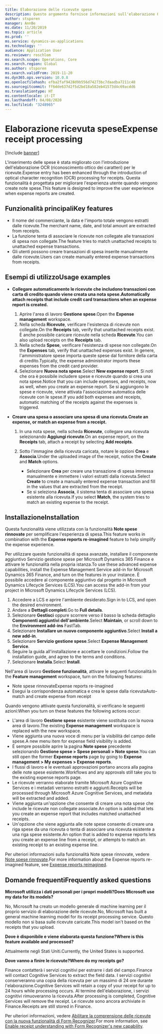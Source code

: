 ```yaml
---
title: Elaborazione delle ricevute spese
description: Questo argomento fornisce informazioni sull'elaborazione OCR (riconoscimento ottico dei caratteri) per le ricevute. Questa funzionalità è progettata per migliorare l'esperienza utente quando vengono create note spese in Microsoft Dynamics 365 Finance.
author: stsporen
manager: AnnBe
ms.date: 11/20/2019
ms.topic: article
ms.prod: ''
ms.service: dynamics-ax-applications
ms.technology: ''
audience: Application User
ms.reviewer: roschlom
ms.search.scope: Operations, Core
ms.search.region: Global
ms.author: stsporen
ms.search.validFrom: 2019-11-20
ms.dyn365.ops.version: 10.0.8
ms.openlocfilehash: efba2faf9428d9b556d74273bc7daadba7211c48
ms.sourcegitcommit: ff6dde637d2f5d2bd18a582eb41573d4c69acdd6
ms.translationtype: HT
ms.contentlocale: it-IT
ms.lasthandoff: 04/08/2020
ms.locfileid: "3248965"
---
```

# <a name="expense-receipt-processing"></a><span data-ttu-id="907c8-104">Elaborazione ricevuta spese</span><span class="sxs-lookup"><span data-stu-id="907c8-104">Expense receipt processing</span></span>

[!include [banner](../includes/banner.md)]

<span data-ttu-id="907c8-105">L'inserimento delle spese è stata migliorato con l'introduzione dell'elaborazione OCR (riconoscimento ottico dei caratteri) per le ricevute.</span><span class="sxs-lookup"><span data-stu-id="907c8-105">Expense entry has been enhanced through the introduction of optical character recognition (OCR) processing for receipts.</span></span> <span data-ttu-id="907c8-106">Questa funzionalità è progettata per migliorare l'esperienza utente quando vengono create note spese.</span><span class="sxs-lookup"><span data-stu-id="907c8-106">This feature is designed to improve the user experience when expense reports are created.</span></span>

## <a name="key-features"></a><span data-ttu-id="907c8-107">Funzionalità principali</span><span class="sxs-lookup"><span data-stu-id="907c8-107">Key features</span></span>

- <span data-ttu-id="907c8-108">Il nome del commerciante, la data e l'importo totale vengono estratti dalle ricevute.</span><span class="sxs-lookup"><span data-stu-id="907c8-108">The merchant name, date, and total amount are extracted from receipts.</span></span>
- <span data-ttu-id="907c8-109">La funzione tenta di associare le ricevute non collegate alle transazioni di spesa non collegate.</span><span class="sxs-lookup"><span data-stu-id="907c8-109">The feature tries to match unattached receipts to unattached expense transactions.</span></span>
- <span data-ttu-id="907c8-110">Gli utenti possono creare transazioni di spesa inserite manualmente dalle ricevute.</span><span class="sxs-lookup"><span data-stu-id="907c8-110">Users can create manually entered expense transactions from receipts.</span></span>

## <a name="usage-examples"></a><span data-ttu-id="907c8-111">Esempi di utilizzo</span><span class="sxs-lookup"><span data-stu-id="907c8-111">Usage examples</span></span>

- <span data-ttu-id="907c8-112">**Collegare automaticamente le ricevute che includono transazioni con carta di credito quando viene creata una nota spese.**</span><span class="sxs-lookup"><span data-stu-id="907c8-112">**Automatically attach receipts that include credit card transactions when an expense report is created.**</span></span>

    1. <span data-ttu-id="907c8-113">Aprire l'area di lavoro **Gestione spese**.</span><span class="sxs-lookup"><span data-stu-id="907c8-113">Open the **Expense management** workspace.</span></span>
    2. <span data-ttu-id="907c8-114">Nella scheda **Ricevute**, verificare l'esistenza di ricevute non collegate.</span><span class="sxs-lookup"><span data-stu-id="907c8-114">On the **Receipts** tab, verify that unattached receipts exist.</span></span> <span data-ttu-id="907c8-115">È anche possibile caricare ricevute nella scheda **Ricevute**.</span><span class="sxs-lookup"><span data-stu-id="907c8-115">You can also upload receipts on the **Receipts** tab.</span></span>
    3. <span data-ttu-id="907c8-116">Nella scheda **Spese**, verificare l'esistenza di spese non collegate.</span><span class="sxs-lookup"><span data-stu-id="907c8-116">On the **Expenses** tab, verify that unattached expenses exist.</span></span> <span data-ttu-id="907c8-117">In genere, l'amministratore spese importa queste spese dal fornitore della carta di credito.</span><span class="sxs-lookup"><span data-stu-id="907c8-117">Typically, the expense administrator imports these expenses from the credit card provider.</span></span>
    4. <span data-ttu-id="907c8-118">Selezionare **Nuova nota spese**.</span><span class="sxs-lookup"><span data-stu-id="907c8-118">Select **New expense report**.</span></span> <span data-ttu-id="907c8-119">Si noti che ora è possibile includere spese e ricevute quando si crea una nota spese.</span><span class="sxs-lookup"><span data-stu-id="907c8-119">Notice that you can include expenses, and receipts, now as well, when you create an expense report.</span></span> <span data-ttu-id="907c8-120">Se si aggiungono le spese e ricevute, viene attivata l'associazione automatica delle ricevute con le spese.</span><span class="sxs-lookup"><span data-stu-id="907c8-120">If you add both expenses and receipts, automatic matching of the receipts against the expenses is triggered.</span></span>

- <span data-ttu-id="907c8-121">**Creare una spesa o associare una spesa di una ricevuta.**</span><span class="sxs-lookup"><span data-stu-id="907c8-121">**Create an expense, or match an expense from a receipt.**</span></span>

    1. <span data-ttu-id="907c8-122">In una nota spese, nella scheda **Ricevute**, collegare una ricevuta selezionando **Aggiungi ricevute**.</span><span class="sxs-lookup"><span data-stu-id="907c8-122">On an expense report, on the **Receipts** tab, attach a receipt by selecting **Add receipts**.</span></span>
    2. <span data-ttu-id="907c8-123">Sotto l'immagine della ricevuta caricata, notare le opzioni **Crea** e **Associa**.</span><span class="sxs-lookup"><span data-stu-id="907c8-123">Under the uploaded image of the receipt, notice the **Create** and **Match** options.</span></span>

        - <span data-ttu-id="907c8-124">Selezionare **Crea** per creare una transazione di spesa immessa manualmente e immettere i valori estratti dalla ricevuta.</span><span class="sxs-lookup"><span data-stu-id="907c8-124">Select **Create** to create a manually entered expense transaction and fill in the values that are extracted from the receipt.</span></span>
        - <span data-ttu-id="907c8-125">Se si seleziona **Associa**, il sistema tenta di associare una spesa esistente alla ricevuta.</span><span class="sxs-lookup"><span data-stu-id="907c8-125">If you select **Match**, the system tries to match an existing expense to the receipt.</span></span>

## <a name="installation"></a><span data-ttu-id="907c8-126">Installazione</span><span class="sxs-lookup"><span data-stu-id="907c8-126">Installation</span></span>

<span data-ttu-id="907c8-127">Questa funzionalità viene utilizzata con la funzionalità **Note spese rinnovate** per semplificare l'esperienza di spesa.</span><span class="sxs-lookup"><span data-stu-id="907c8-127">This feature works in combination with the **Expense reports re-imagined** feature to help simplify the expense experience.</span></span>

<span data-ttu-id="907c8-128">Per utilizzare queste funzionalità di spesa avanzate, installare il componente aggiuntivo Servizio gestione spese per Microsoft Dynamics 365 Finance e attivare le funzionalità nella propria istanza.</span><span class="sxs-lookup"><span data-stu-id="907c8-128">To use these advanced expense capabilities, install the Expense Management Service add-in for Microsoft Dynamics 365 Finance, and turn on the features in your instance.</span></span> <span data-ttu-id="907c8-129">È possibile accedere al componente aggiuntivo dal progetto in Microsoft Dynamics Lifecycle Services (LCS).</span><span class="sxs-lookup"><span data-stu-id="907c8-129">You can access the add-in from your project in Microsoft Dynamics Lifecycle Services (LCS).</span></span>

1. <span data-ttu-id="907c8-130">Accedere a LCS e aprire l'ambiente desiderato.</span><span class="sxs-lookup"><span data-stu-id="907c8-130">Sign in to LCS, and open the desired environment.</span></span>
2. <span data-ttu-id="907c8-131">Andare a **Dettagli completi**.</span><span class="sxs-lookup"><span data-stu-id="907c8-131">Go to **Full details**.</span></span>
3. <span data-ttu-id="907c8-132">Selezionare **Gestisci** oppure scorrere verso il basso la scheda dettaglio **Componenti aggiuntivi dell'ambiente**.</span><span class="sxs-lookup"><span data-stu-id="907c8-132">Select **Maintain**, or scroll down to the **Environment add-ins** FastTab.</span></span>
4. <span data-ttu-id="907c8-133">Selezionare **Installare un nuovo componente aggiuntivo**.</span><span class="sxs-lookup"><span data-stu-id="907c8-133">Select **Install a new add-in**.</span></span>
5. <span data-ttu-id="907c8-134">Selezionare **Servizio gestione spese**.</span><span class="sxs-lookup"><span data-stu-id="907c8-134">Select **Expense Management Service**.</span></span>
6. <span data-ttu-id="907c8-135">Seguire la guida all'installazione e accettare le condizioni.</span><span class="sxs-lookup"><span data-stu-id="907c8-135">Follow the installation guide, and agree to the terms and conditions.</span></span>
7. <span data-ttu-id="907c8-136">Selezionare **Installa**.</span><span class="sxs-lookup"><span data-stu-id="907c8-136">Select **Install**.</span></span>

<span data-ttu-id="907c8-137">Nell'area di lavoro **Gestione funzionalità**, attivare le seguenti funzionalità:</span><span class="sxs-lookup"><span data-stu-id="907c8-137">In the **Feature management** workspace, turn on the following features:</span></span>

- <span data-ttu-id="907c8-138">Note spese rinnovate</span><span class="sxs-lookup"><span data-stu-id="907c8-138">Expense reports re-imagined</span></span>
- <span data-ttu-id="907c8-139">Esegui la corrispondenza automatica e crea le spese dalla ricevuta</span><span class="sxs-lookup"><span data-stu-id="907c8-139">Auto-match and create expense from receipt</span></span>

<span data-ttu-id="907c8-140">Quando vengono attivate questa funzionalità, si verificano le seguenti azioni:</span><span class="sxs-lookup"><span data-stu-id="907c8-140">When you turn on these features the following actions occur:</span></span>

- <span data-ttu-id="907c8-141">L'area di lavoro **Gestione spese** esistente viene sostituita con la nuova area di lavoro.</span><span class="sxs-lookup"><span data-stu-id="907c8-141">The existing **Expense management** workspace is replaced with the new workspace.</span></span>
- <span data-ttu-id="907c8-142">Viene aggiunta una nuova voce di menu per la visibilità del campo delle spese.</span><span class="sxs-lookup"><span data-stu-id="907c8-142">A new menu item for expense field visibility is added.</span></span>
- <span data-ttu-id="907c8-143">È sempre possibile aprire la pagina **Note spese** precedente selezionando **Gestione spese > Spese personali > Note spese**.</span><span class="sxs-lookup"><span data-stu-id="907c8-143">You can still open the former **Expense reports** page by going to **Expense management > My expenses > Expense reports**.</span></span>
- <span data-ttu-id="907c8-144">I flussi di lavoro e le eventuali approvazioni portano ancora alla pagina delle note spese esistente.</span><span class="sxs-lookup"><span data-stu-id="907c8-144">Workflows and any approvals still take you to the existing expense reports page.</span></span>
- <span data-ttu-id="907c8-145">Le ricevute verranno elaborate tramite Microsoft Azure Cognitive Services e i metadati verranno estratti e aggiunti.</span><span class="sxs-lookup"><span data-stu-id="907c8-145">Receipts will be processed through Microsoft Azure Cognitive Services, and metadata will be extracted and added.</span></span>
- <span data-ttu-id="907c8-146">Viene aggiunta un'opzione che consente di creare una nota spese che include le ricevute non collegate associate.</span><span class="sxs-lookup"><span data-stu-id="907c8-146">An option is added that lets you create an expense report that includes matched unattached receipts.</span></span>
- <span data-ttu-id="907c8-147">Un'opzione che viene aggiunta alle note spese consente di creare una riga spese da una ricevuta o tenta di associare una ricevuta esistente a una riga spese esistente.</span><span class="sxs-lookup"><span data-stu-id="907c8-147">An option that is added to expense reports lets you create an expense line from a receipt, or attempts to match an existing receipt to an existing expense line.</span></span>

<span data-ttu-id="907c8-148">Per ulteriori informazioni sulla funzionalità Note spese rinnovate, vedere [Note spese rinnovate](ExpenseWorkspaceNew.md).</span><span class="sxs-lookup"><span data-stu-id="907c8-148">For more information about the Expense reports re-imagined feature, see [Expense reports reimagined](ExpenseWorkspaceNew.md).</span></span>

## <a name="frequently-asked-questions"></a><span data-ttu-id="907c8-149">Domande frequenti</span><span class="sxs-lookup"><span data-stu-id="907c8-149">Frequently asked questions</span></span>

<span data-ttu-id="907c8-150">**Microsoft utilizza i dati personali per i propri modelli?**</span><span class="sxs-lookup"><span data-stu-id="907c8-150">**Does Microsoft use my data for its models?**</span></span>

<span data-ttu-id="907c8-151">No, Microsoft ha creato un modello generale di machine learning per il proprio servizio di elaborazione delle ricevute.</span><span class="sxs-lookup"><span data-stu-id="907c8-151">No, Microsoft has built a general machine learning model for its receipt processing service.</span></span> <span data-ttu-id="907c8-152">Questo modello non si basa sulle ricevute caricate.</span><span class="sxs-lookup"><span data-stu-id="907c8-152">This model isn't based on the receipts that you upload.</span></span>

<span data-ttu-id="907c8-153">**Dove è disponibile e viene elaborata questa funzione?**</span><span class="sxs-lookup"><span data-stu-id="907c8-153">**Where is this feature available and processed?**</span></span>

<span data-ttu-id="907c8-154">Attualmente negli Stati Uniti.</span><span class="sxs-lookup"><span data-stu-id="907c8-154">Currently, the United States is supported.</span></span>

<span data-ttu-id="907c8-155">**Dove vanno a finire le ricevute?**</span><span class="sxs-lookup"><span data-stu-id="907c8-155">**Where do my receipts go?**</span></span>

<span data-ttu-id="907c8-156">Finance contatterà i servizi cognitivi per estrarre i dati del campo.</span><span class="sxs-lookup"><span data-stu-id="907c8-156">Finance will contact Cognitive Services to extract the field data.</span></span> <span data-ttu-id="907c8-157">I servizi cognitivi conserveranno una copia della ricevuta per un massimo di 24 ore durante l'elaborazione.</span><span class="sxs-lookup"><span data-stu-id="907c8-157">Cognitive Services will retain a copy of your receipt for up to 24 hours while processing occurs.</span></span> <span data-ttu-id="907c8-158">Al termine dell'elaborazione, i servizi cognitivi rimuoveranno la ricevuta.</span><span class="sxs-lookup"><span data-stu-id="907c8-158">After processing is completed, Cognitive Services will remove the receipt.</span></span> <span data-ttu-id="907c8-159">Le ricevute sono ancora archiviate in Finance.</span><span class="sxs-lookup"><span data-stu-id="907c8-159">Receipts are still stored in Finance.</span></span>

<span data-ttu-id="907c8-160">Per ulteriori informazioni, vedere [Abilitare la comprensione delle ricevute con la nuova funzionalità di Form Recognizer](https://azure.microsoft.com/blog/enable-receipt-understanding-with-form-recognizer-s-new-capability/).</span><span class="sxs-lookup"><span data-stu-id="907c8-160">For more information, see [Enable receipt understanding with Form Recognizer's new capability](https://azure.microsoft.com/blog/enable-receipt-understanding-with-form-recognizer-s-new-capability/).</span></span>
